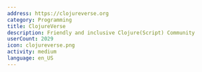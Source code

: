 ```yaml
---
address: https://clojureverse.org
category: Programming
title: ClojureVerse
description: Friendly and inclusive Clojure(Script) Community
userCount: 2029
icon: clojureverse.png
activity: medium
language: en_US
---
```

